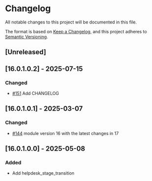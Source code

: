 # Changelog
All notable changes to this project will be documented in this file.

The format is based on [Keep a Changelog](https://keepachangelog.com/en/1.0.0/),
and this project adheres to [Semantic Versioning](https://semver.org/spec/v2.0.0.html).

## [Unreleased]
## [16.0.1.0.2] - 2025-07-15
### Changed
- [#151](https://gitlab.com/somitcoop/erp-research/odoo-helpdesk/-/merge_requests/151) Add CHANGELOG

## [16.0.1.0.1] - 2025-03-07
### Changed
- [#144](https://gitlab.com/somitcoop/erp-research/odoo-helpdesk/-/merge_requests/144) module version 16 with the latest changes in 17

## [16.0.1.0.0] - 2025-05-08
### Added
- Add helpdesk_stage_transition